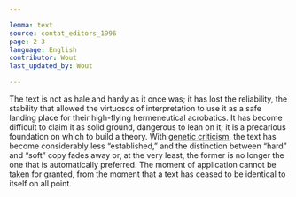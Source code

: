 ```yaml
---

lemma: text
source: contat_editors_1996
page: 2-3
language: English
contributor: Wout
last_updated_by: Wout

---
```


The text is not as hale and hardy as it once was; it has lost the reliability, the stability that allowed the virtuosos of interpretation to use it as a safe landing place for their high-flying hermeneutical acrobatics. It has become difficult to claim it as solid ground, dangerous to lean on it; it is a precarious foundation on which to build a theory. With [genetic criticism](geneticCriticism.html), the text has become considerably less “established,” and the distinction between “hard” and “soft” copy fades away or, at the very least, the former is no longer the one that is automatically preferred. The moment of application cannot be taken for granted, from the moment that a text has ceased to be identical to itself on all point.
